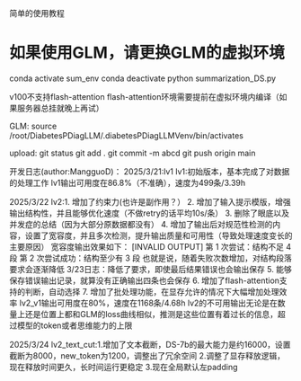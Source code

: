 简单的使用教程
# 如果使用GLM，请更换GLM的虚拟环境
conda activate sum_env
conda deactivate
python summarization_DS.py

v100不支持flash-attention
flash-attention环境需要提前在虚拟环境内编译（如果服务器总挂就晚上再试）

GLM:
source /root/DiabetesPDiagLLM/.diabetesPDiagLLMVenv/bin/activates

upload:
git status
git add .
git commit -m abcd
git push origin main

开发日志(author:MangguoD)：
2025/3/21:lv1
lv1:初始版本，基本完成了对数据的处理工作
lv1输出可用度在86.8%（不准确），速度为499条/3.39h

2025/3/22
lv2:1. 增加了约束力(也许是副作用？）
    2. 增加了输入提示模版，增强输出结构性，并且能够优化速度（不做retry的话平均10s/条）
    3. 删除了眼底以及并发症的总结（因为大部分原数据都没有）
    4. 增加了输出后对规范性检测的内容，设置了宽容度，并且多次检测，提升输出质量和可用性（导致处理速度变长的主要原因）
        宽容度输出效果如下：
            [INVALID OUTPUT] 第 1 次尝试：结构不足 4 段
            第 2 次尝试成功：结构至少有 3 段
        也就是说，随着失败次数增加，对结构段落要求会逐渐降低
    3/23日志：降低了要求，即使最后结果错误也会输出保存
    5. 能够保存错误输出记录，就算没有正确输出四条也会保存
    6. 增加了flash-attention支持的判断，自动选择
    7. 增加了批处理功能，在显存允许的情况下大幅增加处理效率
lv2_v1输出可用度在80%，速度在1168条/4.68h
lv2的不可用输出无论是在数量上还是位置上都和GLM的loss曲线相似，推测是这些位置有着过长的信息，超过模型的token或者思维能力的上限

2025/3/24
lv2_text_cut:1.增加了文本截断，DS-7b的最大能力是约16000，设置截断为8000，new_token为1200，调整出了冗余空间
             2.调整了显存释放逻辑，现在释放时间更久，长时间运行更稳定
             3.现在全局默认左padding
